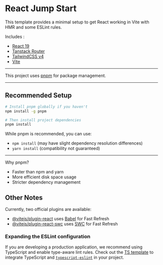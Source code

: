 # React Jump Start

This template provides a minimal setup to get React working in Vite with HMR and some ESLint rules.

Includes :

- [React 19](https://react.dev/learn/installation)
- [Tanstack Router](https://tanstack.com/router/latest/docs/framework/react/installation)
- [TailwindCSS v4](https://tailwindcss.com/docs/installation/using-vite)
- [Vite](https://vite.dev/guide/)

---

This project uses [pnpm](https://pnpm.io/) for package management.

---

## Recommended Setup

```bash
# Install pnpm globally if you haven't
npm install -g pnpm

# Then install project dependencies
pnpm install
```

While pnpm is recommended, you can use:

- `npm install` (may have slight dependency resolution differences)
- `yarn install` (compatibility not guaranteed)

---

Why pnpm?

- Faster than npm and yarn
- More efficient disk space usage
- Stricter dependency management

## Other Notes

Currently, two official plugins are available:

- [@vitejs/plugin-react](https://github.com/vitejs/vite-plugin-react/blob/main/packages/plugin-react/README.md) uses [Babel](https://babeljs.io/) for Fast Refresh
- [@vitejs/plugin-react-swc](https://github.com/vitejs/vite-plugin-react-swc) uses [SWC](https://swc.rs/) for Fast Refresh

### Expanding the ESLint configuration

If you are developing a production application, we recommend using TypeScript and enable type-aware lint rules. Check out the [TS template](https://github.com/vitejs/vite/tree/main/packages/create-vite/template-react-ts) to integrate TypeScript and [`typescript-eslint`](https://typescript-eslint.io) in your project.
